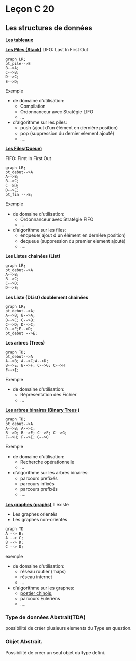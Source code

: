 # Leçon C 20
## Les structures de données

[**Les tableaux**](https://fr.wikipedia.org/wiki/Tableau_(structure_de_données))

[**Les Piles (Stack)**](https://fr.wikipedia.org/wiki/Pile_(informatique))
LIFO: Last In First Out
```mermaid
graph LR; 
pt_pile-->E
B-->A;
C-->B; 
D-->C; 
E-->D;
```

Exemple 
* de  domaine d'utilisation: 
	* Compilation
	* Ordonnanceur avec Stratégie LIFO
	* ...
* d'algorithme sur les piles:
	* push (ajout d'un élément en dernière position)
	* pop (suppression du dernier element ajouté)
	* ....

[**Les Files(Queue)**](https://fr.wikipedia.org/wiki/File_(structure_de_données))

FIFO: First In First Out
```mermaid
graph LR; 
pt_debut-->A
A-->B;
B-->C;
C-->D;
D-->E;
pt_fin -->E;
```
Exemple 
* de  domaine d'utilisation: 
	* Ordonnanceur avec Stratégie FIFO
	* ...
* d'algorithme sur les files:
	* enqueue( ajout d'un élément en dernière position)
	* dequeue (suppression du premier element ajouté)
	* ....

**Les Listes chainées (List)**
```mermaid
graph LR; 
pt_debut-->A
A-->B;
B-->C;
C-->D;
D-->E;
```
**Les Liste (DList) doublement chainées**
```mermaid
graph LR; 
pt_debut-->A;
A-->B; B-->A;
B-->C; C-->B;
C-->D; D-->C;
D-->E;E-->D;
pt_debut -->E;
```

**Les arbres (Trees)**

```mermaid
graph TD; 
pt_debut-->A
A-->B; A-->C;A-->D;
B-->E; B-->F; C-->G; C-->H
F-->I;
```
Exemple 
* de  domaine d'utilisation: 
	* Répresentation des Fichier
	* ...


[**Les arbres binaires (Binary Trees )**](https://fr.wikipedia.org/wiki/Arbre_binaire)

```mermaid
graph TD; 
pt_debut-->A
A-->B; A-->C;
B-->D; B-->E; C-->F; C-->G;
F-->H; F-->I; G-->O
```

Exemple 
* de  domaine d'utilisation: 
	* Recherche opérationnelle
	* ...
* d'algorithme sur les arbres binaires:
	* parcours prefixés
	* parcours infixés
	* parcours prefixés
	* ....

[**Les graphes (graphs)**](https://fr.wikipedia.org/wiki/Théorie_des_graphes)
Il existe
* Les graphes orientés
* Les graphes non-orientés
```mermaid
graph TD
A --> B;
A --> C;
B --> D;
C --> D;
```
exemple 
* de  domaine d'utilisation: 
	* réseau routier (maps)
	* réseau internet
	* ...
* d'algorithme sur les graphes:
	* [postier chinois](https://fr.wikipedia.org/wiki/Problème_du_postier_chinois), 
	* parcours Euleriens
	* ....


### Type de données Abstrait(TDA)
possibilité de créer plusieurs elements du Type en question.

### Objet Abstrait.
Possibilité de créer un seul objet du type defini.
